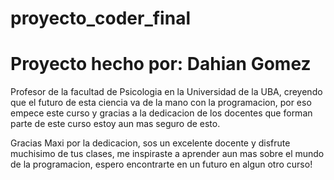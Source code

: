 # proyecto_coder_final
 
<h1>Proyecto hecho por: Dahian Gomez</h1>
<p>Profesor de la facultad de Psicologia en la Universidad de la UBA, creyendo que el futuro de esta ciencia va de la mano
    con la programacion, por eso empece este curso y gracias a la dedicacion de los docentes que forman parte de este curso
    estoy aun mas seguro de esto.
</p>
<p>Gracias Maxi por la dedicacion, sos un excelente docente y disfrute muchisimo de tus clases, me inspiraste a aprender aun mas sobre
    el mundo de la programacion, espero encontrarte en un futuro en algun otro curso!
</p>
